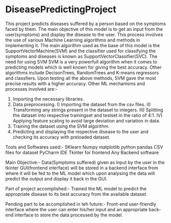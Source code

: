 # DiseasePredictingProject
This project predicts diseases suffered by a person based on the symptoms faced by them. The main objective of this model is to get an input from the user(symptoms) and display the disease to the user. This process involves the use of various Machine Learning algorithms and methods in implementing it. The main algorithm used as the base of this model is the SupportVectorMachine(SVM) and the classifier used for classifying the symptoms and diseases is known as SupportVectorClassifier(SVC).
The need for using SVM
SVM is a very powerfull algorithm when it comes to predicting models which is well known for giving the best accuracy. Other algorithms include DecisonTrees, RandomTrees and K-means regressors and classfiers. Upon testing all the above methods, SVM gave the most precise results with a higher accuracy.
Other ML mechanisms and processes involved are:-
1) Importing the necessary libraries.
2) Data preprocessing.
   I) Importing the dataset from the csv files.
   II) Transforming any strings present in the dataset to integers.
   III) Splitting the dataset into respective trainingset and testset in the ratio of 4:1.
   IV) Applying feature scaling to avoid large deviation and variation in data.
3) Training the dataset using the SVM algorithm.
4) Predicting and displaying the respective disease to the user and checking its accuracy with preloaded dataset.

Tools and Softwares used:-
SKlearn 
Numpy
matplotlib
python
pandas
CSV files for dataset
PyCharm IDE
Tkinter for frontend
Any Backend software

Main Objective:-
Data(Symptoms suffered) given as input by the user in the tkinter GUI(frontend interface) will be stored in a backend interface from where it will be fed to the ML model which upon analysing the data will predict the output and display it back in the GUI.

Part of project accomplished:-
Trained the ML model to predict the appropriate disease to its best accuracy from the available dataset.

Pending part to be accomplished in teh future:-
Front-end user-friendly interface where the user can enter his/her input and an appropriate back-end interface to store the data processed by the model.
   
